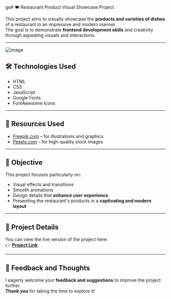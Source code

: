 gs# 🍽️ Restaurant Product Visual Showcase Project

This project aims to visually showcase the **products and varieties of dishes** of a restaurant in an impressive and modern manner.  
The goal is to demonstrate **frontend development skills** and creativity through appealing visuals and interactions.

---

![image](https://github.com/user-attachments/assets/56989036-e009-4e38-8677-1e2831fd8e03)


## 🛠️ Technologies Used
- HTML  
- CSS  
- JavaScript  
- Google Fonts  
- FontAwesome Icons  

---

## 📸 Resources Used
- [Freepik.com](https://www.freepik.com) – for illustrations and graphics  
- [Pexels.com](https://www.pexels.com) – for high-quality stock images  

---

## 🎯 Objective
This project focuses particularly on:
- Visual effects and transitions  
- Smooth animations  
- Design details that **enhance user experience**  
- Presenting the restaurant's products in a **captivating and modern layout**

---

## 🔗 Project Details
You can view the live version of the project here:  
👉 [**Project Link**](https://jihado-i.github.io/Food-Ordering/)

---

## 💬 Feedback and Thoughts
I eagerly welcome your **feedback and suggestions** to improve the project further.  
**Thank you** for taking the time to explore it!
